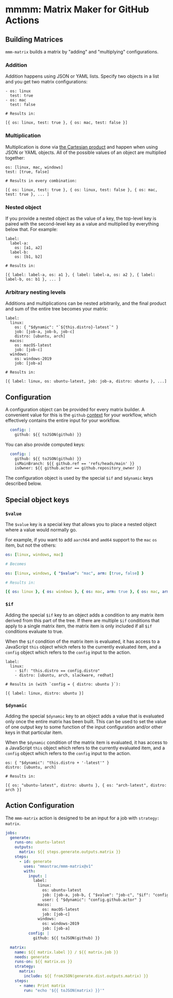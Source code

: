 # mmmm: Matrix Maker for GitHub Actions

## Building Matrices

`mmm-matrix` builds a matrix by "adding" and "multiplying" configurations.

### Addition

Addition happens using JSON or YAML lists. Specify two objects in a list and you get two matrix configurations:

```
- os: linux
  test: true
- os: mac
  test: false

# Results in:

[{ os: linux, test: true }, { os: mac, test: false }]
```

### Multiplication

Multiplication is done via [the Cartesian product](https://en.wikipedia.org/wiki/Cartesian_product) and happen when using JSON or YAML objects. All of the possible values of an object are multiplied together:

```
os: [linux, mac, windows]
test: [true, false]

# Results in every combination:

[{ os: linux, test: true }, { os: linux, test: false }, { os: mac, test: true }, ... ]

```

### Nested object

If you provide a nested object as the value of a key, the top-level key is paired with the second-level key as a value and multiplied by everything below that. For example:

```
label:
  label-a:
    os: [a1, a2]
  label-b:
    os: [b1, b2]

# Results in:

[{ label: label-a, os: a1 }, { label: label-a, os: a2 }, { label: label-b, os: b1 }, ... ]
```

### Arbitrary nesting levels

Additions and multiplications can be nested arbitrarily, and the final product and sum of the entire tree becomes your matrix:

```
label:
  linux:
    os: { "$dynamic": "`${this.distro}-latest`" }
    job: [job-a, job-b, job-c]
    distro: [ubuntu, arch]
  macos:
    os: macOS-latest
    job: [job-c]
  windows:
    os: windows-2019
    job: [job-a]

# Results in:

[{ label: linux, os: ubuntu-latest, job: job-a, distro: ubuntu }, ...]

```

## Configuration

A configuration object can be provided for every matrix builder. A convenient value for this is the `github` [context](https://docs.github.com/en/actions/learn-github-actions/contexts) for your workflow, which effectively contains the entire input for your workflow.

```yaml
  config: |
    github: ${{ toJSON(github) }}
```

You can also provide computed keys:

```yaml
  config: |
    github: ${{ toJSON(github) }}
    isMainBranch: ${{ github.ref == 'refs/heads/main' }}
    isOwner: ${{ github.actor == github.repository_owner }}
```

The configuration object is used by the special `$if` and `$dynamic` keys described below.

## Special object keys 

### `$value`

The `$value` key is a special key that allows you to place a nested object where a value would normally go.

For example, if you want to add `aarch64` and `amd64` support to the `mac` `os` item, but not the others:

```yaml
os: [linux, windows, mac]

# Becomes

os: [linux, windows, { "$value": "mac", arm: [true, false] }

# Results in:

[{ os: linux }, { os: windows }, { os: mac, arm: true }, { os: mac, arm: false }]
```

### `$if`

Adding the special `$if` key to an object adds a condition to any matrix item derived from this part of the tree. If there are multiple `$if` conditions that apply to a single matrix item, the matrix item is only included if all `$if` conditions evaluate to true.

When the `$if` condition of the matrix item is evaluated, it has access to a JavaScript `this` object which refers to the currently evaluated item, and a `config` object which refers to the `config` input to the action.

```
label:
  linux:
    - $if: "this.distro == config.distro"
    - distro: [ubuntu, arch, slackware, redhat]

# Results in (with `config = { distro: ubuntu }`):

[{ label: linux, distro: ubuntu }]
```

### `$dynamic`

Adding the special `$dynamic` key to an object adds a value that is evaluated only once the entire matrix has been built. This can be used to set the value of one output key to some function of the input configuration and/or other keys in that particular item.

When the `$dynamic` condition of the matrix item is evaluated, it has access to a JavaScript `this` object which refers to the currently evaluated item, and a `config` object which refers to the `config` input to the action.

```
os: { "$dynamic": "this.distro + '-latest'" }
distro: [ubuntu, arch]

# Results in:

[{ os: "ubuntu-latest", distro: ubuntu }, { os: "arch-latest", distro: arch }]
```

## Action Configuration

The `mmm-matrix` action is designed to be an input for a job with `strategy: matrix`.

```yaml
jobs:
  generate:
    runs-on: ubuntu-latest
    outputs:
      matrix: ${{ steps.generate.outputs.matrix }}
    steps:
      - id: generate
        uses: "mmastrac/mmm-matrix@v1"
        with:
          input: |
            label:
              linux:
                os: ubuntu-latest
                job: [job-a, job-b, { "$value": "job-c", "$if": "config.github.actor != 'mmastrac'" }]
                user: { "$dynamic": "config.github.actor" }
              macos:
                os: macOS-latest
                job: [job-c]
              windows:
                os: windows-2019
                job: [job-a]
          config: |
            github: ${{ toJSON(github) }}

  matrix:
    name: ${{ matrix.label }} / ${{ matrix.job }}
    needs: generate
    runs-on: ${{ matrix.os }}
    strategy:
      matrix:
        include: ${{ fromJSON(generate.dist.outputs.matrix) }}
    steps:
      - name: Print matrix
        run: "echo '${{ toJSON(matrix) }}'"
```
